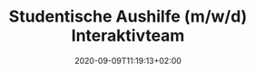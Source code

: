 ---
# Title to be displayed with a short description (max. 110 characters)
title: "Studentische Aushilfe (m/w/d) Interaktivteam"
date: 2020-09-09T11:19:13+02:00
expirydate: 2020-11-09
draft: false
sitemap_exclude: true
# Name of the company (with department if you want) (e.g. "Wikimedia Foundation, Technology")
place: "ZEIT ONLINE"
# Date when the job will start; leave out if starting is flexible; afterwards the listing will disappear (date format "2020-02-02" YYYY-MM-DD)
start: ""
# Direct link to the job offering (e.g. "https://boards.greenhouse.io/wikimedia/jobs/2083317?gh_src=fd611a951")
link: "https://zeit-verlagsgruppe.softgarden.io/job/7640836?l=de"
---